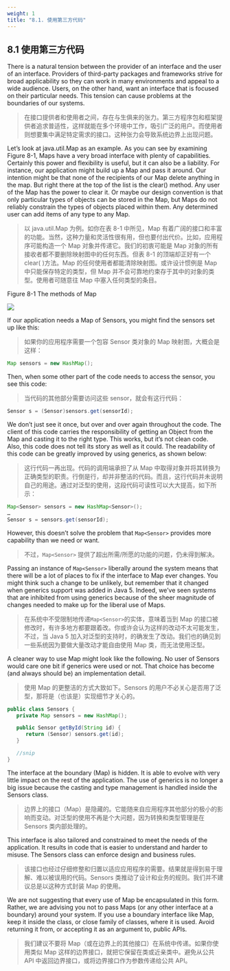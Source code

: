 ```yaml
---
weight: 1
title: "8.1. 使用第三方代码"
---
```


## 8.1 使用第三方代码

There is a natural tension between the provider of an interface and the user of an interface. Providers of third-party packages and frameworks strive for broad applicability so they can work in many environments and appeal to a wide audience. Users, on the other hand, want an interface that is focused on their particular needs. This tension can cause problems at the boundaries of our systems.

> 在接口提供者和使用者之间，存在与生俱来的张力。第三方程序包和框架提供者追求普适性，这样就能在多个环境中工作，吸引广泛的用户。而使用者则想要集中满足特定需求的接口。这种张力会导致系统边界上出现问题。

Let’s look at java.util.Map as an example. As you can see by examining Figure 8-1, Maps have a very broad interface with plenty of capabilities. Certainly this power and flexibility is useful, but it can also be a liability. For instance, our application might build up a Map and pass it around. Our intention might be that none of the recipients of our Map delete anything in the map. But right there at the top of the list is the clear() method. Any user of the Map has the power to clear it. Or maybe our design convention is that only particular types of objects can be stored in the Map, but Maps do not reliably constrain the types of objects placed within them. Any determined user can add items of any type to any Map.

> 以 java.util.Map 为例。如你在表 8-1 中所见，Map 有着广阔的接口和丰富的功能。当然，这种力量和灵活性很有用，但也要付出代价。比如，应用程序可能构造一个 Map 对象并传递它。我们的初衷可能是 Map 对象的所有接收者都不要删除映射图中的任何东西。但表 8-1 的顶端却正好有一个 clear( )方法。Map 的任何使用者都能清除映射图。或许设计惯例是 Map 中只能保存特定的类型，但 Map 并不会可靠地约束存于其中的对象的类型。使用者可随意往 Map 中塞入任何类型的条目。

Figure 8-1 The methods of Map

![](/cc/figures/ch8/114fig01.jpg)

If our application needs a Map of Sensors, you might find the sensors set up like this:

> 如果你的应用程序需要一个包容 Sensor 类对象的 Map 映射图，大概会是这样：

```java
Map sensors = new HashMap();
```

Then, when some other part of the code needs to access the sensor, you see this code:

> 当代码的其他部分需要访问这些 sensor，就会有这行代码：

```java
Sensor s = (Sensor)sensors.get(sensorId);
```

We don’t just see it once, but over and over again throughout the code. The client of this code carries the responsibility of getting an Object from the Map and casting it to the right type. This works, but it’s not clean code. Also, this code does not tell its story as well as it could. The readability of this code can be greatly improved by using generics, as shown below:

> 这行代码一再出现。代码的调用端承担了从 Map 中取得对象并将其转换为正确类型的职责。行倒是行，却并非整洁的代码。而且，这行代码并未说明自己的用途。通过对泛型的使用，这段代码可读性可以大大提高，如下所示：

```java
Map<Sensor> sensors = new HashMap<Sensor>();
…
Sensor s = sensors.get(sensorId);
```

However, this doesn’t solve the problem that `Map<Sensor>` provides more capability than we need or want.

> 不过，`Map<Sensor>` 提供了超出所需/所愿的功能的问题，仍未得到解决。

Passing an instance of `Map<Sensor>` liberally around the system means that there will be a lot of places to fix if the interface to Map ever changes. You might think such a change to be unlikely, but remember that it changed when generics support was added in Java 5. Indeed, we’ve seen systems that are inhibited from using generics because of the sheer magnitude of changes needed to make up for the liberal use of Maps.

> 在系统中不受限制地传递`Map<Sensor>`的实体，意味着当到 Map 的接口被修改时，有许多地方都要跟着改。你或许会认为这样的改动不太可能发生，不过，当 Java 5 加入对泛型的支持时，的确发生了改动。我们也的确见到一些系统因为要做大量改动才能自由使用 Map 类，而无法使用泛型。

A cleaner way to use Map might look like the following. No user of Sensors would care one bit if generics were used or not. That choice has become (and always should be) an implementation detail.

> 使用 Map 的更整洁的方式大致如下。Sensors 的用户不必关心是否用了泛型，那将是（也该是）实现细节才关心的。

```java
public class Sensors {
   private Map sensors = new HashMap();

   public Sensor getById(String id) {
      return (Sensor) sensors.get(id);
   }

   //snip
}
```

The interface at the boundary (Map) is hidden. It is able to evolve with very little impact on the rest of the application. The use of generics is no longer a big issue because the casting and type management is handled inside the Sensors class.

> 边界上的接口（Map）是隐藏的。它能随来自应用程序其他部分的极小的影响而变动。对泛型的使用不再是个大问题，因为转换和类型管理是在 Sensors 类内部处理的。

This interface is also tailored and constrained to meet the needs of the application. It results in code that is easier to understand and harder to misuse. The Sensors class can enforce design and business rules.

> 该接口也经过仔细修整和归置以适应应用程序的需要。结果就是得到易于理解、难以被误用的代码。Sensors 类推动了设计和业务的规则。我们并不建议总是以这种方式封装 Map 的使用。

We are not suggesting that every use of Map be encapsulated in this form. Rather, we are advising you not to pass Maps (or any other interface at a boundary) around your system. If you use a boundary interface like Map, keep it inside the class, or close family of classes, where it is used. Avoid returning it from, or accepting it as an argument to, public APIs.

> 我们建议不要将 Map（或在边界上的其他接口）在系统中传递。如果你使用类似 Map 这样的边界接口，就把它保留在类或近亲类中。避免从公共 API 中返回边界接口，或将边界接口作为参数传递给公共 API。